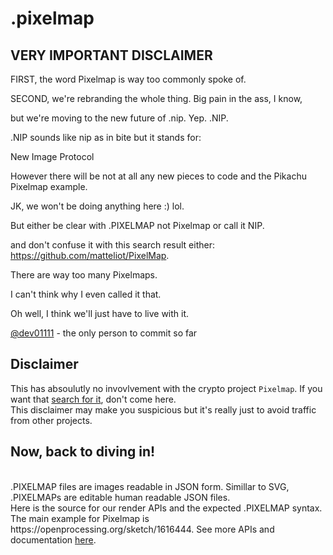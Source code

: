 # .pixelmap


## VERY IMPORTANT DISCLAIMER

FIRST, the word Pixelmap is way too commonly spoke of.

SECOND, we're rebranding the whole thing. Big pain in the ass, I know,

but we're moving to the new future of .nip. Yep. .NIP.

.NIP sounds like nip as in bite but it stands for:

New Image Protocol

However there will be not at all any new pieces to code and the Pikachu Pixelmap example.

JK, we won't be doing anything here :) lol.

But either be clear with .PIXELMAP not Pixelmap or call it NIP.

and don't confuse it with this search result either: https://github.com/matteliot/PixelMap.

There are way too many Pixelmaps.

I can't think why I even called it that.

Oh well, I think we'll just have to live with it.

[@dev01111](https://github.com/dev01111) - the only person to commit so far

## Disclaimer
This has absoulutly no invovlvement with the crypto project `Pixelmap`. If you want that [search for it](https://github.com/search?q=pixelmap), don't come here.
<br>
This disclaimer may make you suspicious but it's really just to avoid traffic from other projects.

## Now, back to diving in!
<br>
.PIXELMAP files are images readable in JSON form. Simillar to SVG, .PIXELMAPs are editable human readable JSON files. 
<br>
Here is the source for our render APIs and the expected .PIXELMAP syntax.
<!-- Wouldn't it be nice to add more info -->
The main example for Pixelmap is https://openprocessing.org/sketch/1616444. See more APIs and documentation <a href="https://github.com/Nyanport/.pixelmap/blob/main/renderers/README.md">here</a>.
